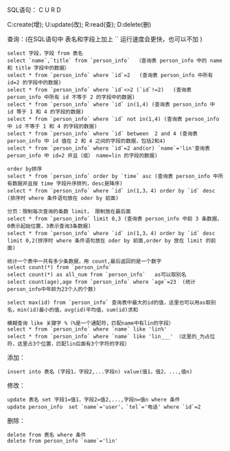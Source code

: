 #

SQL语句： C U R D

 C:create(增);  U:update(改);  R:read(查);  D:delete(删)

查询：(在SQL语句中 表名和字段上加上  `` 运行速度会更快，也可以不加 )

    select 字段，字段 from 表名  
    select `name`,`title` from `person_info`  （查询表 person_info 中的 name 和 title 字段中的数据）
    select * from `person_info` where `id`=2   (查询表 person_info 中所有 id=2 的字段中的数据)
    select * from `person_info` where `id`<>2 (`id`!=2)   (查询表 person_info 中所有 id 不等于 2 的字段中的数据)
    select * from `person_info` where `id` in(1,4) (查询表 person_info 中 id 等于 1 和 4 的字段的数据)
    select * from `person_info` where `id` not in(1,4) (查询表 person_info 中 id 不等于 1 和 4 的字段的数据)
    select * from `person_info` where `id` between  2 and 4 (查询表 person_info 中 id 值在 2 和 4 之间的字段的数据，包括2和4)
    select * from `person_info` where `id`=2 and(or) `name`='lin'查询表 person_info 中 id=2 并且（或） name=lin 的字段的数据)

    order by排序
    select * from `person_info` order by `time` asc (查询表 person_info 中所有数据并且按 time 字段升序排列，desc是降序)
    select * from `person_info` where `id` in(1,3，4) order by `id` desc (排序时 where 条件语句放在 oder by 前面)

    分页：限制每次查询的条数 limit， 限制放在最后面
    select * from `person_info` limit 0,3 (查询表 person_info 中前 3 条数据，0表示起始位置，3表示查询3条数据)
    select * from `person_info` where `id` in(1,3，4) order by `id` desc limit 0,2(排序时 where 条件语句放在 oder by 前面,order by 放在 limit 的前面)

    统计一个表中一共有多少条数据，用 count,最后返回的是一个数字
    select count(*) from `person_info`
    select count(*) as all_num from `person_info`   as可以取别名
    select count(age),age from `person_info` where `age`=23  (统计person_info中年龄为23个人的个数)

    select max(id) from `person_info` 查询表中最大的id的值，这里也可以用as取别名，min(id)最小的值，avg(id)平均值，sum(id)求和  

    模糊查询 like 关键字 %（%是一个通配符，匹配name中有lin的字段）
    select * from `person_info` where `name` like 'lin%'
    select * from `person_info` where `name` like 'lin___' （这里的_为占位符，这里占3个位置，匹配lin后面有3个字符的字段）

添加：

    insert into 表名 (字段1，字段2,...字段n) value(值1，值2，...,值n)

修改：

    update 表名 set 字段1=值1，字段2=值2,...,字段n=值n where 条件
    update person_info  set `name`='user'，`tel`='电话' where `id`=2
删除：

    delete from 表名 where 条件
    delete from person_info `name`='lin'
